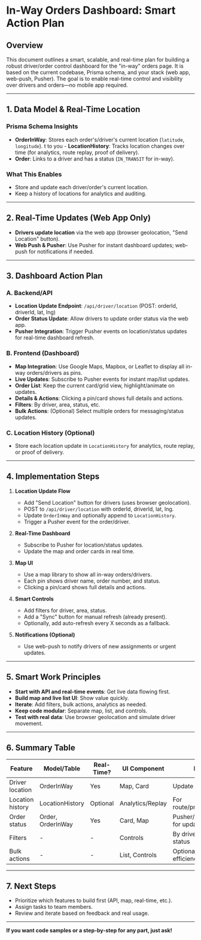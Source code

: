 # In-Way Orders Dashboard: Smart Action Plan

## Overview
This document outlines a smart, scalable, and real-time plan for building a robust driver/order control dashboard for the "in-way" orders page. It is based on the current codebase, Prisma schema, and your stack (web app, web-push, Pusher). The goal is to enable real-time control and visibility over drivers and orders—no mobile app required.

---

## 1. Data Model & Real-Time Location

### **Prisma Schema Insights**
- **OrderInWay**: Stores each order's/driver's current location (`latitude`, `longitude`).
t to you - **LocationHistory**: Tracks location changes over time (for analytics, route replay, proof of delivery).
- **Order**: Links to a driver and has a status (`IN_TRANSIT` for in-way).

### **What This Enables**
- Store and update each driver/order's current location.
- Keep a history of locations for analytics and auditing.

---

## 2. Real-Time Updates (Web App Only)
- **Drivers update location** via the web app (browser geolocation, "Send Location" button).
- **Web Push & Pusher**: Use Pusher for instant dashboard updates; web-push for notifications if needed.

---

## 3. Dashboard Action Plan

### **A. Backend/API**
- **Location Update Endpoint**: `/api/driver/location` (POST: orderId, driverId, lat, lng)
- **Order Status Update**: Allow drivers to update order status via the web app.
- **Pusher Integration**: Trigger Pusher events on location/status updates for real-time dashboard refresh.

### **B. Frontend (Dashboard)**
- **Map Integration**: Use Google Maps, Mapbox, or Leaflet to display all in-way orders/drivers as pins.
- **Live Updates**: Subscribe to Pusher events for instant map/list updates.
- **Order List**: Keep the current card/grid view, highlight/animate on updates.
- **Details & Actions**: Clicking a pin/card shows full details and actions.
- **Filters**: By driver, area, status, etc.
- **Bulk Actions**: (Optional) Select multiple orders for messaging/status updates.

### **C. Location History (Optional)**
- Store each location update in `LocationHistory` for analytics, route replay, or proof of delivery.

---

## 4. Implementation Steps

1. **Location Update Flow**
   - Add "Send Location" button for drivers (uses browser geolocation).
   - POST to `/api/driver/location` with orderId, driverId, lat, lng.
   - Update `OrderInWay` and optionally append to `LocationHistory`.
   - Trigger a Pusher event for the order/driver.

2. **Real-Time Dashboard**
   - Subscribe to Pusher for location/status updates.
   - Update the map and order cards in real time.

3. **Map UI**
   - Use a map library to show all in-way orders/drivers.
   - Each pin shows driver name, order number, and status.
   - Clicking a pin/card shows full details and actions.

4. **Smart Controls**
   - Add filters for driver, area, status.
   - Add a "Sync" button for manual refresh (already present).
   - Optionally, add auto-refresh every X seconds as a fallback.

5. **Notifications (Optional)**
   - Use web-push to notify drivers of new assignments or urgent updates.

---

## 5. Smart Work Principles
- **Start with API and real-time events**: Get live data flowing first.
- **Build map and live list UI**: Show value quickly.
- **Iterate**: Add filters, bulk actions, analytics as needed.
- **Keep code modular**: Separate map, list, and controls.
- **Test with real data**: Use browser geolocation and simulate driver movement.

---

## 6. Summary Table

| Feature                | Model/Table         | Real-Time? | UI Component         | Notes                        |
|------------------------|--------------------|------------|----------------------|------------------------------|
| Driver location        | OrderInWay         | Yes        | Map, Card            | Update via web app           |
| Location history       | LocationHistory    | Optional   | Analytics/Replay     | For route/proof/analytics    |
| Order status           | Order, OrderInWay  | Yes        | Card, Map            | Pusher/web-push for updates  |
| Filters                | -                  | -          | Controls             | By driver, area, status      |
| Bulk actions           | -                  | -          | List, Controls       | Optional, for efficiency     |

---

## 7. Next Steps
- Prioritize which features to build first (API, map, real-time, etc.).
- Assign tasks to team members.
- Review and iterate based on feedback and real usage.

---

**If you want code samples or a step-by-step for any part, just ask!** 